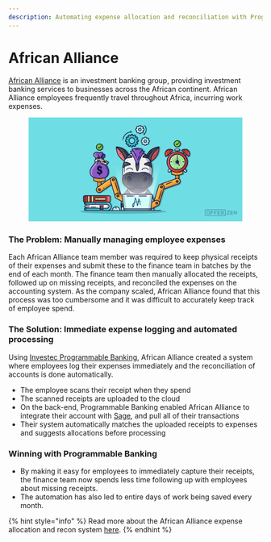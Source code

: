 ```yaml
---
description: Automating expense allocation and reconciliation with Programmable Banking
---
```


# African Alliance

[African Alliance](https://www.africanalliance.com/) is an investment banking group, providing investment banking services to businesses across the African continent. African Alliance employees frequently travel throughout Africa, incurring work expenses.&#x20;

<figure><img src="../../.gitbook/assets/image (2) (1).png" alt=""><figcaption></figcaption></figure>

### The Problem: Manually managing employee expenses

Each African Alliance team member was required to keep physical receipts of their expenses and submit these to the finance team in batches by the end of each month. The finance team then manually allocated the receipts, followed up on missing receipts, and reconciled the expenses on the accounting system. As the company scaled, African Alliance found that this process was too cumbersome and it was difficult to accurately keep track of employee spend.

### &#x20;The Solution: Immediate expense logging and automated processing

Using [Investec Programmable Banking](https://www.investec.com/en\_za/banking/tech-professionals/programmable-banking.html), African Alliance created a system where employees log their expenses immediately and the reconciliation of accounts is done automatically.

* The employee scans their receipt when they spend
* The scanned receipts are uploaded to the cloud
* On the back-end, Programmable Banking enabled African Alliance to integrate their account with [Sage](https://accounting.sageone.co.za/Landing/Default.aspx), and pull all of their transactions
* Their system automatically matches the uploaded receipts to expenses and suggests allocations before processing

### Winning with Programmable Banking&#x20;

* By making it easy for employees to immediately capture their receipts, the finance team now spends less time following up with employees about missing receipts.
* The automation has also led to entire days of work being saved every month.

{% hint style="info" %}
Read more about the African Alliance expense allocation and recon system [here](https://www.offerzen.com/blog/how-african-alliance-automated-expense-allocation-to-save-time-and-costs).
{% endhint %}
